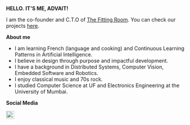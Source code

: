 **HELLO.**
**IT'S ME, ADVAIT!**

I am the co-founder and C.T.O of [The Fitting Room](https://www.thefittingroom.tech). You can check our projects [here](https://github.com/TheFittingRoom).

**About me**
- I am learning French (language and cooking) and Continuous Learning Patterns in Artificial Intelligence.
- I believe in design through purpose and impactful development.
- I have a background in Distributed Systems, Computer Vision, Embedded Software and Robotics.
- I enjoy classical music and 70s rock.
- I studied Computer Science at UF and Electronics Engineering at the University of Mumbai.

**Social Media**

<a href="https://www.linkedin.com/in/ambeskar/">
  <img align="left" alt="Advait's LinkdeIn" width="22px" src="https://cdn.jsdelivr.net/npm/simple-icons@v3/icons/linkedin.svg" />
</a>
